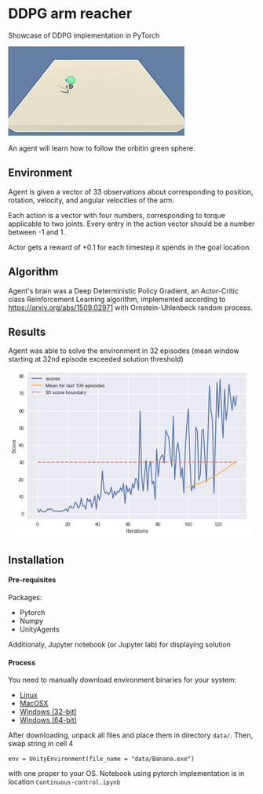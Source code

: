 # DDPG arm reacher
Showcase of DDPG implementation in PyTorch

![Result](insta.gif)

An agent will learn how to follow the orbitin green sphere.

## Environment
Agent is given a vector of 33 observations about corresponding to position, rotation, velocity, and angular velocities of the arm.

Each action is a vector with four numbers, corresponding to torque applicable to two joints. Every entry in the action vector should be a number between -1 and 1.

Actor gets a reward of +0.1 for each timestep it spends in the goal location.

## Algorithm
Agent's brain was a Deep Deterministic Policy Gradient, an Actor-Critic class Reinforcement Learning algorithm, implemented according to https://arxiv.org/abs/1509.02971 with Ornstein-Uhlenbeck random process.

## Results
Agent was able to solve the environment in 32 episodes (mean window starting at 32nd episode exceeded solution threshold)

![Result](result.png)

## Installation
#### Pre-requisites
Packages:
- Pytorch
- Numpy
- UnityAgents

Additionaly, Jupyter notebook (or Jupyter lab) for displaying solution

#### Process
You need to manually download environment binaries for your system:
- [Linux](https://s3-us-west-1.amazonaws.com/udacity-drlnd/P2/Reacher/one_agent/Reacher_Linux.zip)
- [MacOSX](https://s3-us-west-1.amazonaws.com/udacity-drlnd/P2/Reacher/one_agent/Reacher.app.zip)
- [Windows (32-bit)](https://s3-us-west-1.amazonaws.com/udacity-drlnd/P2/Reacher/one_agent/Reacher_Windows_x86.zip)
- [Windows (64-bit)](https://s3-us-west-1.amazonaws.com/udacity-drlnd/P2/Reacher/one_agent/Reacher_Windows_x86_64.zip)
  
After downloading, unpack all files and place them in directory `data/`. Then, swap string in cell 4 
```
env = UnityEnvironment(file_name = "data/Banana.exe")
```
with one proper to your OS. Notebook using pytorch implementation is in location `Continuous-control.ipynb`